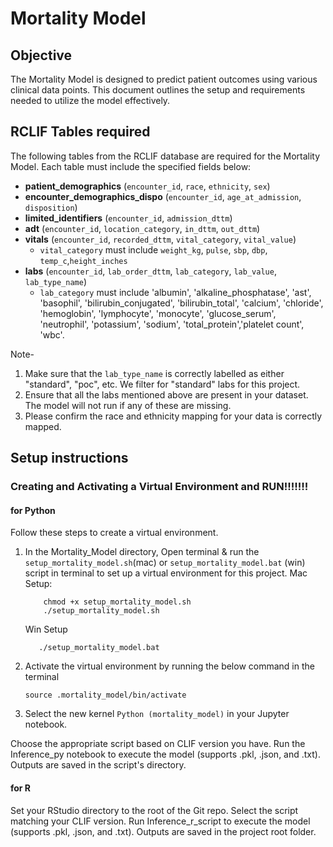 # Mortality Model

## Objective

The Mortality Model is designed to predict patient outcomes using various clinical data points. This document outlines the setup and requirements needed to utilize the model effectively.

## RCLIF Tables required
The following tables from the RCLIF database are required for the Mortality Model. Each table must include the specified fields below: 

* **patient_demographics** (`encounter_id`, `race`, `ethnicity`, `sex`)
* **encounter_demographics_dispo** (`encounter_id`, `age_at_admission`, `disposition`)
* **limited_identifiers** (`encounter_id`, `admission_dttm`)
* **adt** (`encounter_id`, `location_category`, `in_dttm`, `out_dttm`)
* **vitals** (`encounter_id`, `recorded_dttm`, `vital_category`, `vital_value`) 
    * `vital_category` must include `weight_kg`, `pulse`, `sbp`, `dbp`, `temp_c`,`height_inches`
* **labs** (`encounter_id`, `lab_order_dttm`, `lab_category`, `lab_value`, `lab_type_name`) 
    * `lab_category` must include  'albumin', 'alkaline_phosphatase', 'ast', 'basophil', 'bilirubin_conjugated', 'bilirubin_total', 'calcium', 'chloride', 'hemoglobin', 'lymphocyte', 'monocyte', 'glucose_serum',  'neutrophil', 'potassium', 'sodium', 'total_protein','platelet count', 'wbc'. 

Note- 
1. Make sure that the `lab_type_name` is correctly labelled as either "standard", "poc", etc. We filter for "standard" labs for this project.
2. Ensure that all the labs mentioned above are present in your dataset. The model will not run if any of these are missing. 
4. Please confirm the race and ethnicity mapping for your data is correctly mapped. 


## Setup instructions

### Creating and Activating a Virtual Environment and RUN!!!!!!!

#### for Python 
Follow these steps to create a virtual environment.
1. In the Mortality_Model directory, Open terminal & run the `setup_mortality_model.sh`(mac) or `setup_mortality_model.bat` (win) script in terminal to set up a virtual environment for this project. 
    Mac Setup: 
    ```
        chmod +x setup_mortality_model.sh
        ./setup_mortality_model.sh
     ```
   Win Setup
     ```
        ./setup_mortality_model.bat
     ```
2.  Activate the virtual environment by running the below command in the terminal
    ```
    source .mortality_model/bin/activate
    ```
3. Select the new kernel `Python (mortality_model)` in your Jupyter notebook.

Choose the appropriate script based on CLIF version you have. Run the Inference_py notebook to execute the model (supports .pkl, .json, and .txt). Outputs are saved in the script's directory.

#### for R

Set your RStudio directory to the root of the Git repo. Select the script matching your CLIF version. Run Inference_r_script to execute the model (supports .pkl, .json, and .txt). Outputs are saved in the project root folder.